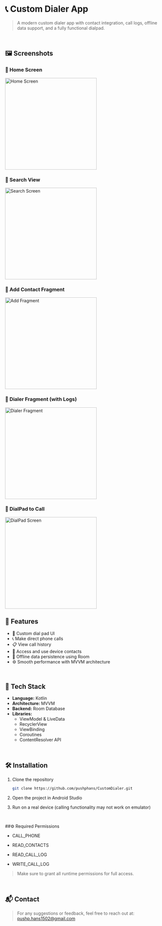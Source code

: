 # 📞 Custom Dialer App

> A modern custom dialer app with contact integration, call logs, offline data support, and a fully functional dialpad.

<br>

## 🖼️ Screenshots

<!-- Replace the underscores with actual image filenames like dialpad.jpg, logs.jpg etc -->
### 🔸 Home Screen
<img src="screenshots/home.jpg" width="300" alt="Home Screen"/>

<br>

### 🔸 Search View
<img src="screenshots/search.jpg" width="300" alt="Search Screen"/>

<br>

### 🔸 Add Contact Fragment
<img src="screenshots/addContact.jpg" width="300" alt="Add Fragment"/>

<br>

### 🔸 Dialer Fragment (with Logs)
<img src="screenshots/callLogs.jpg" width="300" alt="Dialer Fragment"/>

<br>

### 🔸 DialPad to Call
<img src="screenshots/dialPad.jpg" width="300" alt="DialPad Screen"/>

<br>

## 🚀 Features

- 🔢 Custom dial pad UI
- 📞 Make direct phone calls
- 📋 View call history
- 👥 Access and use device contacts
- 💾 Offline data persistence using Room
- ⚙️ Smooth performance with MVVM architecture

<br>

## 🔧 Tech Stack

- **Language:** Kotlin
- **Architecture:** MVVM
- **Backend:** Room Database
- **Libraries:**
    - ViewModel & LiveData
    - RecyclerView
    - ViewBinding
    - Coroutines
    - ContentResolver API

<br>

## 🛠️ Installation

1. Clone the repository
   ```bash
   git clone https://github.com/pushphans/CustomDialer.git
   
2. Open the project in Android Studio

3. Run on a real device (calling functionality may not work on emulator)

<br>

##⚙️ Required Permissions
- CALL_PHONE

- READ_CONTACTS

- READ_CALL_LOG

- WRITE_CALL_LOG
> Make sure to grant all runtime permissions for full access.

<br>

## 📬 Contact
> For any suggestions or feedback, feel free to reach out at: pushp.hans1502@gmail.com
